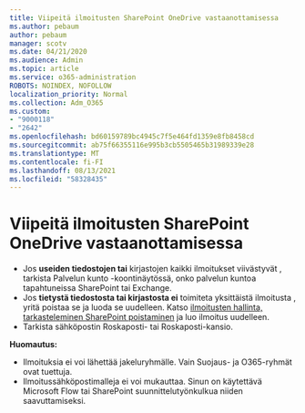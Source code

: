 ```yaml
---
title: Viipeitä ilmoitusten SharePoint OneDrive vastaanottamisessa
ms.author: pebaum
author: pebaum
manager: scotv
ms.date: 04/21/2020
ms.audience: Admin
ms.topic: article
ms.service: o365-administration
ROBOTS: NOINDEX, NOFOLLOW
localization_priority: Normal
ms.collection: Adm_O365
ms.custom:
- "9000118"
- "2642"
ms.openlocfilehash: bd60159789bc4945c7f5e464fd1359e8fb8458cd
ms.sourcegitcommit: ab75f66355116e995b3cb5505465b31989339e28
ms.translationtype: MT
ms.contentlocale: fi-FI
ms.lasthandoff: 08/13/2021
ms.locfileid: "58328435"
---
```

# <a name="delays-in-receiving-sharepoint-and-onedrive-alerts"></a>Viipeitä ilmoitusten SharePoint OneDrive vastaanottamisessa

- Jos **useiden tiedostojen tai** kirjastojen kaikki [](https://portal.office.com/adminportal/home?ref=/servicehealth) ilmoitukset viivästyvät , tarkista Palvelun kunto -koontinäytössä, onko palvelun kuntoa tapahtuneissa SharePoint tai Exchange.
- Jos **tietystä tiedostosta tai kirjastosta ei** toimiteta yksittäistä ilmoitusta , yritä poistaa se ja luoda se uudelleen. Katso [ilmoitusten hallinta, tarkasteleminen SharePoint poistaminen](https://support.microsoft.com/office/99dfb19c-9a90-4a8c-aba1-aa8c8afb0de2) ja luo ilmoitus uudelleen.
- Tarkista sähköpostin Roskaposti- tai Roskaposti-kansio.

**Huomautus:**
- Ilmoituksia ei voi lähettää jakeluryhmälle. Vain Suojaus- ja O365-ryhmät ovat tuettuja.
- Ilmoitussähköpostimalleja ei voi mukauttaa. Sinun on käytettävä Microsoft Flow tai SharePoint suunnittelutyönkulkua niiden saavuttamiseksi.
